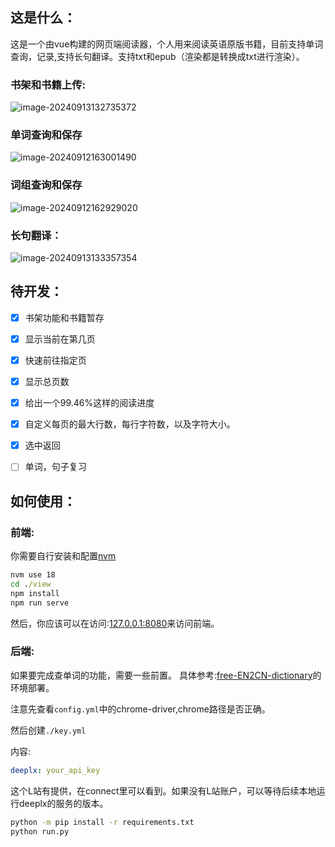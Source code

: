 ## 这是什么：

这是一个由vue构建的网页端阅读器，个人用来阅读英语原版书籍，目前支持单词查询，记录,支持长句翻译。支持txt和epub（渲染都是转换成txt进行渲染）。

### 书架和书籍上传:

![image-20240913132735372](https://fastly.jsdelivr.net/gh/MrXnneHang/blog_img/BlogHosting/img/24/09/202409131327598.png)

### 单词查询和保存

![image-20240912163001490](https://fastly.jsdelivr.net/gh/MrXnneHang/blog_img/BlogHosting/img/24/09/202409121630112.png)

### 词组查询和保存

 ![image-20240912162929020](https://fastly.jsdelivr.net/gh/MrXnneHang/blog_img/BlogHosting/img/24/09/202409121629345.png)

### 长句翻译：

![image-20240913133357354](https://fastly.jsdelivr.net/gh/MrXnneHang/blog_img/BlogHosting/img/24/09/202409131334335.png)



## 待开发：

* [x] 书架功能和书籍暂存
* [x] 显示当前在第几页
* [x] 快速前往指定页
* [x] 显示总页数
* [x] 给出一个99.46%这样的阅读进度
* [x] 自定义每页的最大行数，每行字符数，以及字符大小。
* [x] 选中返回
* [ ] 单词，句子复习



## 如何使用：

### 前端: 

你需要自行安装和配置[nvm](https://github.com/nvm-sh/nvm)

```cmd
nvm use 18
cd ./view
npm install 
npm run serve
```

然后，你应该可以在访问:[127.0.0.1:8080](127.0.0.1:8080)来访问前端。

### 后端:

如果要完成查单词的功能，需要一些前置。
具体参考:[free-EN2CN-dictionary](https://github.com/MrXnneHang/free-EN2CN-dictionary)的环境部署。  

注意先查看`config.yml`中的chrome-driver,chrome路径是否正确。

然后创建`./key.yml`

内容:

```yaml
deeplx: your_api_key
```

这个L站有提供，在connect里可以看到。如果没有L站账户，可以等待后续本地运行deeplx的服务的版本。

```cmd
python -m pip install -r requirements.txt
python run.py
```



